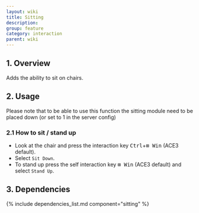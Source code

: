 ```yaml
---
layout: wiki
title: Sitting
description:
group: feature
category: interaction
parent: wiki
---
```


## 1. Overview
Adds the ability to sit on chairs.

## 2. Usage
Please note that to be able to use this function the sitting module need to be placed down (or set to 1 in the server config)

### 2.1 How to sit / stand up
- Look at the chair and press the interaction key <kbd>Ctrl</kbd>+<kbd>⊞&nbsp;Win</kbd> (ACE3 default).
- Select `Sit Down`.
- To stand up press the self interaction key <kbd>⊞&nbsp;Win</kbd> (ACE3 default) and select `Stand Up`.

## 3. Dependencies

{% include dependencies_list.md component="sitting" %}
